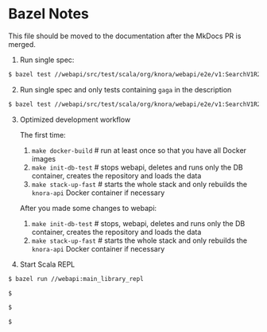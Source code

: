 # Bazel Notes

This file should be moved to the documentation after the MkDocs PR is merged.

1. Run single spec:
```bash
$ bazel test //webapi/src/test/scala/org/knora/webapi/e2e/v1:SearchV1R2RSpec
```

2. Run single spec and only tests containing `gaga` in the description
```bash
$ bazel test //webapi/src/test/scala/org/knora/webapi/e2e/v1:SearchV1R2RSpec --test_arg=-z --test_arg="gaga"
```

3. Optimized development workflow

    The first time:
    
    1. `make docker-build` # run at least once so that you have all Docker images
    2. `make init-db-test` # stops webapi, deletes and runs only the DB container, creates the repository and loads the data
    3. `make stack-up-fast` # starts the whole stack and only rebuilds the `knora-api` Docker container if necessary
    
    After you made some changes to webapi:
    
    1. `make init-db-test` # stops, webapi, deletes and runs only the DB container, creates the repository and loads the data
    2. `make stack-up-fast` # starts the whole stack and only rebuilds the `knora-api` Docker container if necessary

4. Start Scala REPL
```bash
$ bazel run //webapi:main_library_repl
```

```bash
$ 
```

```bash
$ 
```

```bash
$ 
```
